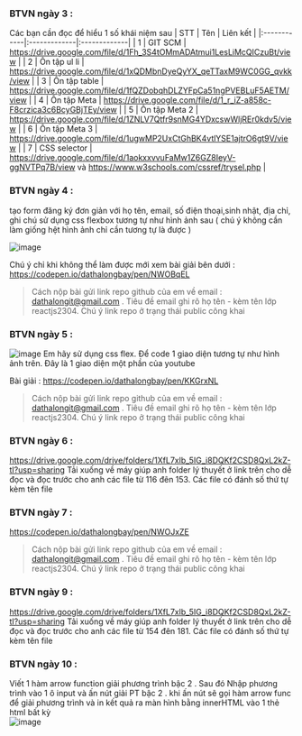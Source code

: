 ### BTVN ngày 3 :
Các bạn cần đọc để hiểu 1 số khái niệm sau
| STT | Tên | Liên kết |
|:------------|:-------------|:-------------|
| 1      |   GIT SCM    |        https://drive.google.com/file/d/1Fh_3S4tOMmADAtmui1LesLiMcQICzuBt/view |
| 2      |    Ôn tập ul li     |          https://drive.google.com/file/d/1xQDMbnDyeQyYX_qeTTaxM9WC0GG_qvkk/view |
| 3      |    Ôn tập table     |          https://drive.google.com/file/d/1fQZDobqhDLZYFpCa51ngPVEBLuF5AETM/view |
| 4      |    Ôn tập Meta     |          https://drive.google.com/file/d/1_r_iZ-a858c-F8crzica3c6BcyGBjTEy/view |
| 5      |    Ôn tập Meta 2     |          https://drive.google.com/file/d/1ZNLV7Qtfr9snMG4YDxcswWljREr0kdv5/view |
| 6      |    Ôn tập Meta 3     |          https://drive.google.com/file/d/1ugwMP2UxCtGhBK4vtlYSE1ajtrO6gt9V/view |
| 7      |    CSS selector     |          https://drive.google.com/file/d/1aokxxvvuFaMw1Z6GZ8IeyV-ggNVTPq7B/view và https://www.w3schools.com/cssref/trysel.php |
### BTVN ngày 4 :
tạo form đăng ký đơn giản với họ tên, email, số điện thoại,sinh nhật, địa chỉ, ghi chú sử dụng css flexbox tương tự như hình ảnh sau ( chú ý không cần làm giống hệt hình ảnh chỉ cần tương tự là được ) 

![image](https://github.com/dathalongbay/react-t2/assets/6966136/42b0310a-38e9-4d65-96a6-9bfec7b0f1af)

Chú ý chỉ khi không thể làm được mới xem bài giải bên dưới :  
https://codepen.io/dathalongbay/pen/NWOBqEL 
> Cách nộp bài gửi link repo github của em về email : dathalongit@gmail.com . Tiêu đề email ghi rõ họ tên - kèm tên lớp reactjs2304. Chú ý link repo ở trạng thái public công khai
### BTVN ngày 5 :
![image](https://github.com/dathalongbay/react-t2/assets/6966136/962807d7-e471-4497-b830-1d049db0c6fc)
Em hãy sử dụng css flex. Để code 1 giao diện tương tự như hình ảnh trên. Đây là 1 giao diện một phần của youtube

Bài giải : https://codepen.io/dathalongbay/pen/KKGrxNL
> Cách nộp bài gửi link repo github của em về email : dathalongit@gmail.com . Tiêu đề email ghi rõ họ tên - kèm tên lớp reactjs2304. Chú ý link repo ở trạng thái public công khai
### BTVN ngày 6 :
https://drive.google.com/drive/folders/1XfL7xlb_5IG_i8DQKf2CSD8QxL2kZ-tI?usp=sharing
Tải xuống về máy giúp anh folder lý thuyết ở link trên cho dễ đọc và đọc trước cho anh các file từ 116 đên 153. Các file có đánh số thứ tự kèm tên file
### BTVN ngày 7 : 
https://codepen.io/dathalongbay/pen/NWOJxZE
> Cách nộp bài gửi link repo github của em về email : dathalongit@gmail.com . Tiêu đề email ghi rõ họ tên - kèm tên lớp reactjs2304. Chú ý link repo ở trạng thái public công khai
### BTVN ngày 9 : 
https://drive.google.com/drive/folders/1XfL7xlb_5IG_i8DQKf2CSD8QxL2kZ-tI?usp=sharing
Tải xuống về máy giúp anh folder lý thuyết ở link trên cho dễ đọc và đọc trước cho anh các file từ 154 đên 181. Các file có đánh số thứ tự kèm tên file
### BTVN ngày 10 :
Viết 1 hàm arrow function giải phương trình bậc 2 . Sau đó Nhập phương trình vào 1 ô input và ấn nút giải PT bậc 2 . khi ấn nút sẽ gọi hàm arrow func để giải phương trình và in kết quả ra màn hình bằng innerHTML vào 1 thẻ html bất kỳ  
![image](https://github.com/dathalongbay/react-t2/assets/6966136/fcd153c5-6802-46fd-80a7-40970443220d)

